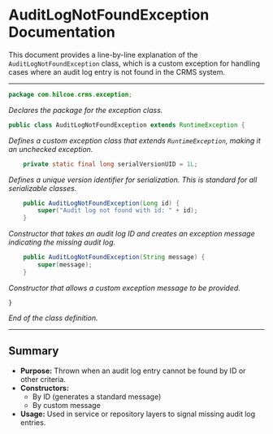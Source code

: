 # AuditLogNotFoundException Documentation

This document provides a line-by-line explanation of the `AuditLogNotFoundException` class, which is a custom exception for handling cases where an audit log entry is not found in the CRMS system.

---

```java
package com.hilcoe.crms.exception;
```
*Declares the package for the exception class.*

```java
public class AuditLogNotFoundException extends RuntimeException {
```
*Defines a custom exception class that extends `RuntimeException`, making it an unchecked exception.*

```java
    private static final long serialVersionUID = 1L;
```
*Defines a unique version identifier for serialization. This is standard for all serializable classes.*

```java
    public AuditLogNotFoundException(Long id) {
        super("Audit log not found with id: " + id);
    }
```
*Constructor that takes an audit log ID and creates an exception message indicating the missing audit log.*

```java
    public AuditLogNotFoundException(String message) {
        super(message);
    }
```
*Constructor that allows a custom exception message to be provided.*

```
}
```
*End of the class definition.*

---

## Summary
- **Purpose:** Thrown when an audit log entry cannot be found by ID or other criteria.
- **Constructors:**
  - By ID (generates a standard message)
  - By custom message
- **Usage:** Used in service or repository layers to signal missing audit log entries.
